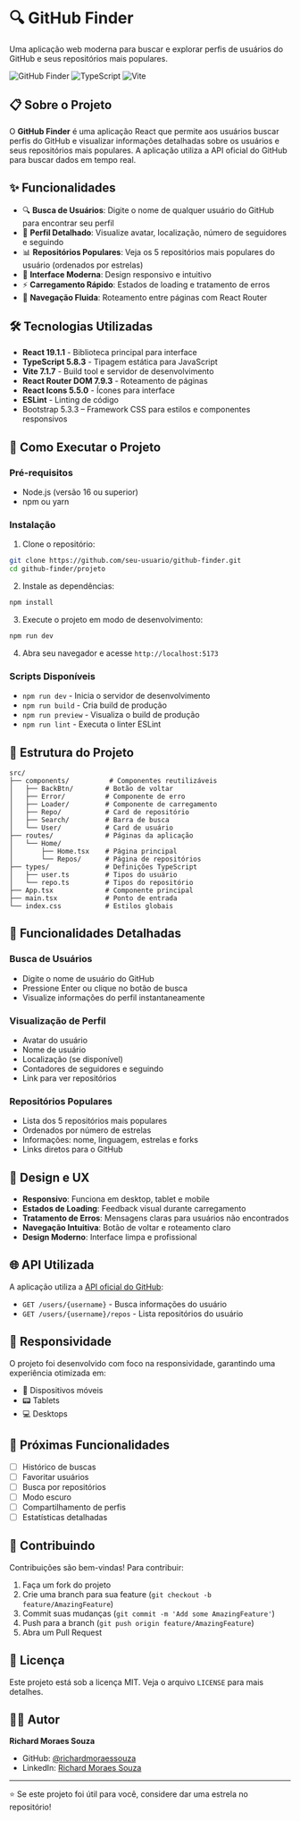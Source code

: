 # 🔍 GitHub Finder

Uma aplicação web moderna para buscar e explorar perfis de usuários do GitHub e seus repositórios mais populares.

![GitHub Finder](https://img.shields.io/badge/React-19.1.1-blue) ![TypeScript](https://img.shields.io/badge/TypeScript-5.8.3-blue) ![Vite](https://img.shields.io/badge/Vite-7.1.7-purple)

## 📋 Sobre o Projeto

O **GitHub Finder** é uma aplicação React que permite aos usuários buscar perfis do GitHub e visualizar informações detalhadas sobre os usuários e seus repositórios mais populares. A aplicação utiliza a API oficial do GitHub para buscar dados em tempo real.

## ✨ Funcionalidades

- 🔍 **Busca de Usuários**: Digite o nome de qualquer usuário do GitHub para encontrar seu perfil
- 👤 **Perfil Detalhado**: Visualize avatar, localização, número de seguidores e seguindo
- 📊 **Repositórios Populares**: Veja os 5 repositórios mais populares do usuário (ordenados por estrelas)
- 🎨 **Interface Moderna**: Design responsivo e intuitivo
- ⚡ **Carregamento Rápido**: Estados de loading e tratamento de erros
- 🔗 **Navegação Fluida**: Roteamento entre páginas com React Router

## 🛠️ Tecnologias Utilizadas

- **React 19.1.1** - Biblioteca principal para interface
- **TypeScript 5.8.3** - Tipagem estática para JavaScript
- **Vite 7.1.7** - Build tool e servidor de desenvolvimento
- **React Router DOM 7.9.3** - Roteamento de páginas
- **React Icons 5.5.0** - Ícones para interface
- **ESLint** - Linting de código
- Bootstrap 5.3.3 – Framework CSS para estilos e componentes responsivos

## 🚀 Como Executar o Projeto

### Pré-requisitos

- Node.js (versão 16 ou superior)
- npm ou yarn

### Instalação

1. Clone o repositório:
```bash
git clone https://github.com/seu-usuario/github-finder.git
cd github-finder/projeto
```

2. Instale as dependências:
```bash
npm install
```

3. Execute o projeto em modo de desenvolvimento:
```bash
npm run dev
```

4. Abra seu navegador e acesse `http://localhost:5173`

### Scripts Disponíveis

- `npm run dev` - Inicia o servidor de desenvolvimento
- `npm run build` - Cria build de produção
- `npm run preview` - Visualiza o build de produção
- `npm run lint` - Executa o linter ESLint

## 📁 Estrutura do Projeto

```
src/
├── components/          # Componentes reutilizáveis
│   ├── BackBtn/        # Botão de voltar
│   ├── Error/          # Componente de erro
│   ├── Loader/         # Componente de carregamento
│   ├── Repo/           # Card de repositório
│   ├── Search/         # Barra de busca
│   └── User/           # Card de usuário
├── routes/             # Páginas da aplicação
│   └── Home/
│       ├── Home.tsx    # Página principal
│       └── Repos/      # Página de repositórios
├── types/              # Definições TypeScript
│   ├── user.ts         # Tipos do usuário
│   └── repo.ts         # Tipos do repositório
├── App.tsx             # Componente principal
├── main.tsx            # Ponto de entrada
└── index.css           # Estilos globais
```

## 🔧 Funcionalidades Detalhadas

### Busca de Usuários
- Digite o nome de usuário do GitHub
- Pressione Enter ou clique no botão de busca
- Visualize informações do perfil instantaneamente

### Visualização de Perfil
- Avatar do usuário
- Nome de usuário
- Localização (se disponível)
- Contadores de seguidores e seguindo
- Link para ver repositórios

### Repositórios Populares
- Lista dos 5 repositórios mais populares
- Ordenados por número de estrelas
- Informações: nome, linguagem, estrelas e forks
- Links diretos para o GitHub

## 🎨 Design e UX

- **Responsivo**: Funciona em desktop, tablet e mobile
- **Estados de Loading**: Feedback visual durante carregamento
- **Tratamento de Erros**: Mensagens claras para usuários não encontrados
- **Navegação Intuitiva**: Botão de voltar e roteamento claro
- **Design Moderno**: Interface limpa e profissional

## 🌐 API Utilizada

A aplicação utiliza a [API oficial do GitHub](https://docs.github.com/en/rest):

- `GET /users/{username}` - Busca informações do usuário
- `GET /users/{username}/repos` - Lista repositórios do usuário

## 📱 Responsividade

O projeto foi desenvolvido com foco na responsividade, garantindo uma experiência otimizada em:

- 📱 Dispositivos móveis
- 📟 Tablets
- 💻 Desktops

## 🔮 Próximas Funcionalidades

- [ ] Histórico de buscas
- [ ] Favoritar usuários
- [ ] Busca por repositórios
- [ ] Modo escuro
- [ ] Compartilhamento de perfis
- [ ] Estatísticas detalhadas

## 🤝 Contribuindo

Contribuições são bem-vindas! Para contribuir:

1. Faça um fork do projeto
2. Crie uma branch para sua feature (`git checkout -b feature/AmazingFeature`)
3. Commit suas mudanças (`git commit -m 'Add some AmazingFeature'`)
4. Push para a branch (`git push origin feature/AmazingFeature`)
5. Abra um Pull Request

## 📄 Licença

Este projeto está sob a licença MIT. Veja o arquivo `LICENSE` para mais detalhes.

## 👨‍💻 Autor

**Richard Moraes Souza**
- GitHub: [@richardmoraessouza](https://github.com/richardmoraessouza)
- LinkedIn: [Richard Moraes Souza](https://www.linkedin.com/in/richard-moraes-souza/)


---

⭐ Se este projeto foi útil para você, considere dar uma estrela no repositório!
